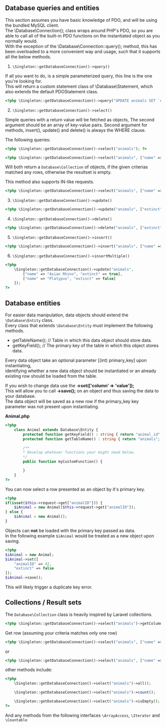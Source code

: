 ## Database queries and entities ##
This section assumes you have basic knowledge of PDO, and will be using the bundled MySQL client.  
The \Database\Connection(); class wraps around PHP's PDO, so you are able to call all of the built-in PDO functions on the instantiated object as you normally would.  
With the exception of the \Database\Connection::query(); method, this has been overloaded to a more convenient way and usage, such that it supports all the below methods.  

1. `\Singleton::getDatabaseConnection()->query()`  

If all you want to do, is a simple parameterized query, this line is the one you're looking for.  
This will return a custom statement class of \Database\Statement, which also extends the default PDOStatement class.  

```php
<?php \Singleton::getDatabaseConnection()->query("UPDATE animals SET `extinct` = :value WHERE name = :name", ["value" => true, "name" => "Asian Rhino"]); ?>
```   

2. `\Singleton::getDatabaseConnection()->select()`  

Simple queries with a return value will be fetched as objects, The second argument should be an array of key-value pairs.
Second argument for methods, insert(), update() and delete() is always the WHERE clause.  

The following queries:  

```php
<?php \Singleton::getDatabaseConnection()->select("animals"); ?>

<?php \Singleton::getDatabaseConnection()->select("animals", ["name" => "Asian Rhino"]]); ?>
```

Will both return a `Database\Collection` of objects, if the given criterias matched any rows, otherwise the resultset is empty.

This method also supports IN-like requests.

```php
<?php \Singleton::getDatabaseConnection()->select("animals", ["name" => ["Asian Rhino", "Platypus"]]); ?>
```

3. `\Singleton::getDatabaseConnection()->update()`  
```php
<?php \Singleton::getDatabaseConnection()->update("animals", ["extinct" => false], ["name" => "Asian Rhino"]]); ?>
```

4. `\Singleton::getDatabaseConnection()->delete()`  
```php
<?php \Singleton::getDatabaseConnection()->delete("animals", ["extinct" => true]); ?>
```

5. `\Singleton::getDatabaseConnection()->insert()`  
```php
<?php \Singleton::getDatabaseConnection()->insert("animals", ["name" => "Asian Rhino", "extinct" => false]]); ?>
```

6. `\Singleton::getDatabaseConnection()->insertMultiple()`  
```php
<?php
	\Singleton::getDatabaseConnection()->update("animals",
		["name" => "Asian Rhino", "extinct" => true],
		["name" => "Platypus", "extinct" => false]
	]);
?>
```

## Database entities ##
For easier data manipulation, data objects should extend the `\Database\Entity` class.  
Every class that extends `\Database\Entity` must implement the following methods.  

- getTableName(); // Table in which this data object should store data.  
- getKeyField(); // The primary key of the table in which this object stores data.  

Every data object take an optional parameter [(int) primary_key] upon instantiating,  
identifying whether a new data object should be instantiated or an already existing row should be loaded from the table.  

If you wish to change data use the **->set(['column' => 'value']);**  
This will allow you to call **->save();** on an object and thus saving the data to your database.  
The data object will be saved as a new row if the primary_key key parameter was not present upon instantiating. 

**Animal.php**  
```php
<?php
	class Animal extends Database\Entity {
		protected function getKeyField() : string { return "animal_id"; } // The column with your primary key index
		protected function getTableName() : string { return "animals"; }  // Name of the table to work with

		/**
		* Develop whatever functions your might need below.
		*/
		public function myCustomFunction() {

		}
	}
?> 
```

You can now select a row presented as an object by it's primary key.
```php
<?php
if(isset($this->request->get["animalID"])) {
	$iAnimal = new Animal($this->request->get["animalID"]);
} else {
	$iAnimal = new Animal();
}
```

Objects can **not** be loaded with the primary key passed as data.  
In the following example `$iAnimal` would be treated as a new object upon saving.  

```php
<?php
$iAnimal = new Animal;
$iAnimal->set([
	"animalID" => 42,
	"extinct" => false
]);
$iAnimal->save();
```

This will likely trigger a duplicate key error.

## Collections / Result sets ##
The `Database\Collection` class is heavily inspired by Laravel collections.  

```php
<?php \Singleton::getDatabaseConnection()->select("animals")->getColumn("name"); ?>
```

Get row (assuming your criteria matches only one row) 
```php
<?php \Singleton::getDatabaseConnection()->select("animals", ["name" => "Asian Rhino"])->getFirst(); ?>
```
or
```php
<?php \Singleton::getDatabaseConnection()->select("animals", ["name" => "Asian Rhino"])->getLast(); ?>
```

other methods include:
```php
<?php
	\Singleton::getDatabaseConnection()->select("animals")->all();

	\Singleton::getDatabaseConnection()->select("animals")->count();

	\Singleton::getDatabaseConnection()->select("animals")->isEmpty();
?>
```

And any methods from the following interfaces `\ArrayAccess`, `\Iterator` and `\Countable`